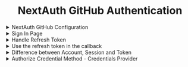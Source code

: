 <br>

# <div align="center">NextAuth GitHub Authentication</div>

<details>
  <summary>NextAuth GitHub Configuration</summary>

```typescript
import NextAuth from 'next-auth'
import GitHubProvider from 'next-auth/providers/github'

export default NextAuth({
  providers: [
    GitHubProvider({
      clientId: process.env.GITHUB_CLIENT_ID,
      clientSecret: process.env.GITHUB_CLIENT_SECRET,
      authorization: {
        params: {
          scope: 'read:user,user:email',
        },
      },
      profile(profile) {
        // Aquí puedes modificar el perfil del usuario si es necesario
        return profile
      },
    }),
  ],
  callbacks: {
    async jwt({ token, user, account }) {
      // Guarda el refresh token cuando el usuario inicia sesión
      if (account) {
        token.accessToken = account.access_token
        token.refreshToken = account.refresh_token // Guarda el refresh token si está disponible
      }
      return token
    },
    async session({ session, token }) {
      // Añade el access token a la sesión
      session.accessToken = token.accessToken
      session.refreshToken = token.refreshToken // Añade el refresh token a la sesión
      return session
    },
  },
  pages: {
    signIn: '/auth/signin', // Página personalizada de inicio de sesión
  },
})
```

</details>

<details>
  <summary>Sign In Page</summary>

```tsx
import { signIn } from 'next-auth/react'

export default function SignIn() {
  return (
    <div>
      <h1>Inicia sesión</h1>
      <button onClick={() => signIn('github')}>Iniciar sesión con GitHub</button>
    </div>
  )
}
```

</details>

<details>

  <summary>Handle Refresh Token</summary>

```tsx
async function refreshAccessToken(token) {
  try {
    const res = await fetch('https://github.com/login/oauth/access_token', {
      method: 'POST',
      headers: {
        'Content-Type': 'application/json',
      },
      body: JSON.stringify({
        client_id: process.env.GITHUB_CLIENT_ID,
        client_secret: process.env.GITHUB_CLIENT_SECRET,
        refresh_token: token.refreshToken,
        grant_type: 'refresh_token',
      }),
    })

    const refreshedTokens = await res.json()

    if (!res.ok) throw new Error(refreshedTokens.error)

    return {
      ...token,
      accessToken: refreshedTokens.access_token,
      refreshToken: refreshedTokens.refresh_token ?? token.refreshToken, // Guardar el nuevo refresh token
    }
  } catch (error) {
    console.error(error)
    return {
      ...token,
      error: 'RefreshAccessTokenError',
    }
  }
}
```

</details>

<details>
  <summary>Use the refresh token in the callback</summary>

```typescript
async jwt({ token, user, account }) {
// Lógica para verificar si el access token está cerca de expirar
// y llama a refreshAccessToken si es necesario

return token;
}
```

</details>

<details>
  <summary>Difference between Account, Session and Token</summary>

- **account:** Información sobre la cuenta del usuario (como tokens) durante el proceso de autenticación.

- **session:** Información que se devuelve al cliente después de iniciar sesión y que representa la sesión activa.

- **token:** El JWT que se utiliza para manejar la autenticación en el servidor. Puede contener información sobre la sesión y se gestiona de manera interna.

</details>

<details>
  <summary>Authorize Credential Method - Credentials Provider</summary>

- `authorize` method in the Credentials Provider returns either a user object (if the credentials are valid) or null (if they are invalid).

- We should set the user object in session unless you wanna use OAuth providers, they do it by default.

```typescript
import NextAuth from 'next-auth'
import CredentialsProvider from 'next-auth/providers/credentials'

interface User {
  id: string
  name: string
  email: string
}

interface Credentials {
  username: string
  password: string
}

export default NextAuth({
  providers: [
    CredentialsProvider({
      name: 'Credentials',
      credentials: {
        username: { label: 'Username', type: 'text' },
        password: { label: 'Password', type: 'password' },
      },

      // We should set the user object in session unless you wanna use OAuth providers, they do it by default.
      async authorize(credentials: Credentials): Promise<User | null> {
        const user = await fetchUserFromDatabase(credentials.username, credentials.password)

        if (user) {
          return user // Valid credentials, return user object
        } else {
          return null // Invalid credentials
        }
      },
    }),
  ],
  callbacks: {
    async jwt({ token, user }) {
      if (user) {
        token.id = user.id // Save user id in token
      }
      return token
    },
    async session({ session, token }) {
      if (token) {
        session.user.id = token.id // Add user id to session
      }
      return session
    },
  },
})

// Mock function to simulate fetching user from a database
async function fetchUserFromDatabase(username: string, password: string): Promise<User | null> {
  // Replace this with your actual database logic
  const mockUser: User = { id: '1', name: 'John Doe', email: 'john@example.com' }

  if (username === 'john' && password === 'password') {
    return mockUser // Simulate valid user
  }

  return null // Simulate invalid user
}
```

<br>

We can use the `session` callback to add the user ID to the session object.

```typescript
callbacks: {
  async session({ session, token }) {
    if (token) {
      session.user.id = token.id; // Include user ID in session
      session.user.name = token.name; // Include user name if available
    }
    return session;
  }
}
```

And we can

</details>
